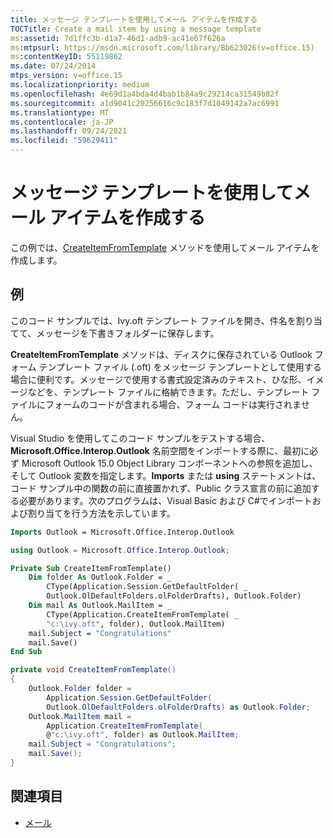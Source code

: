```yaml
---
title: メッセージ テンプレートを使用してメール アイテムを作成する
TOCTitle: Create a mail item by using a message template
ms:assetid: 7d1ffc3b-d1a7-46d1-adb9-ac41e67f626a
ms:mtpsurl: https://msdn.microsoft.com/library/Bb623026(v=office.15)
ms:contentKeyID: 55119862
ms.date: 07/24/2014
mtps_version: v=office.15
ms.localizationpriority: medium
ms.openlocfilehash: 4e69d1a4bda4d4bab1b84a9c29214ca31549b82f
ms.sourcegitcommit: a1d9041c20256616c9c183f7d1049142a7ac6991
ms.translationtype: MT
ms.contentlocale: ja-JP
ms.lasthandoff: 09/24/2021
ms.locfileid: "59629411"
---
```

# <a name="create-a-mail-item-by-using-a-message-template"></a>メッセージ テンプレートを使用してメール アイテムを作成する

この例では、[CreateItemFromTemplate](https://msdn.microsoft.com/library/bb611329\(v=office.15\)) メソッドを使用してメール アイテムを作成します。

## <a name="example"></a>例

このコード サンプルでは、Ivy.oft テンプレート ファイルを開き、件名を割り当てて、メッセージを下書きフォルダーに保存します。

**CreateItemFromTemplate** メソッドは、ディスクに保存されている Outlook フォーム テンプレート ファイル (.oft) をメッセージ テンプレートとして使用する場合に便利です。メッセージで使用する書式設定済みのテキスト、ひな形、イメージなどを、テンプレート ファイルに格納できます。ただし、テンプレート ファイルにフォームのコードが含まれる場合、フォーム コードは実行されません。

Visual Studio を使用してこのコード サンプルをテストする場合、**Microsoft.Office.Interop.Outlook** 名前空間をインポートする際に、最初に必ず Microsoft Outlook 15.0 Object Library コンポーネントへの参照を追加し、そして Outlook 変数を指定します。**Imports** または **using** ステートメントは、コード サンプル中の関数の前に直接置かれず、Public クラス宣言の前に追加する必要があります。次のプログラムは、Visual Basic および C\#でインポートおよび割り当てを行う方法を示しています。

```vb
Imports Outlook = Microsoft.Office.Interop.Outlook
```


```csharp
using Outlook = Microsoft.Office.Interop.Outlook;
```


```vb
Private Sub CreateItemFromTemplate()
    Dim folder As Outlook.Folder = _
        CType(Application.Session.GetDefaultFolder( _
        Outlook.OlDefaultFolders.olFolderDrafts), Outlook.Folder)
    Dim mail As Outlook.MailItem = _
        CType(Application.CreateItemFromTemplate( _
        "c:\ivy.oft", folder), Outlook.MailItem)
    mail.Subject = "Congratulations"
    mail.Save()
End Sub
```


```csharp
private void CreateItemFromTemplate()
{
    Outlook.Folder folder =
        Application.Session.GetDefaultFolder(
        Outlook.OlDefaultFolders.olFolderDrafts) as Outlook.Folder;
    Outlook.MailItem mail =
        Application.CreateItemFromTemplate(
        @"c:\ivy.oft", folder) as Outlook.MailItem;
    mail.Subject = "Congratulations";
    mail.Save();
}
```

## <a name="see-also"></a>関連項目

- [メール](mail.md)

